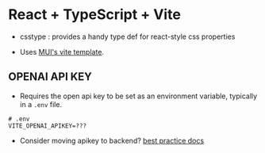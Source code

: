 # React + TypeScript + Vite


- csstype : provides a handy type def for react-style css properties

- Uses [MUI's vite template](https://github.com/mui/material-ui/tree/master/examples/material-ui-vite-ts).


## OPENAI API KEY

- Requires the open api key to be set as an environment variable, typically in a `.env` file.

```
# .env
VITE_OPENAI_APIKEY=???
```

- Consider moving apikey to backend? [best practice docs](https://help.openai.com/en/articles/5112595-best-practices-for-api-key-safety)
